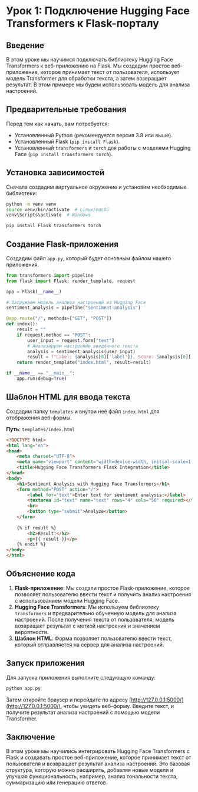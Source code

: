 
# Урок 1: Подключение Hugging Face Transformers к Flask-порталу

## Введение
В этом уроке мы научимся подключать библиотеку Hugging Face Transformers к веб-приложению на Flask. Мы создадим простое веб-приложение, которое принимает текст от пользователя, использует модель Transformer для обработки текста, а затем возвращает результат. В этом примере мы будем использовать модель для анализа настроений.

## Предварительные требования
Перед тем как начать, вам потребуется:
- Установленный Python (рекомендуется версия 3.8 или выше).
- Установленный Flask (`pip install Flask`).
- Установленный `transformers` и `torch` для работы с моделями Hugging Face (`pip install transformers torch`).

## Установка зависимостей
Сначала создадим виртуальное окружение и установим необходимые библиотеки:

```bash
python -m venv venv
source venv/bin/activate  # Linux/macOS
venv\Scripts\activate  # Windows

pip install Flask transformers torch
```

## Создание Flask-приложения
Создадим файл `app.py`, который будет основным файлом нашего приложения.

```python
from transformers import pipeline
from flask import Flask, render_template, request

app = Flask(__name__)

# Загружаем модель анализа настроений из Hugging Face
sentiment_analysis = pipeline("sentiment-analysis")

@app.route("/", methods=["GET", "POST"])
def index():
    result = ""
    if request.method == "POST":
        user_input = request.form["text"]
        # Анализируем настроение введённого текста
        analysis = sentiment_analysis(user_input)
        result = f"Label: {analysis[0]['label']}, Score: {analysis[0]['score']:.2f}"
    return render_template("index.html", result=result)

if __name__ == "__main__":
    app.run(debug=True)
```

## Шаблон HTML для ввода текста
Создадим папку `templates` и внутри неё файл `index.html` для отображения веб-формы.

**Путь**: `templates/index.html`

```html
<!DOCTYPE html>
<html lang="en">
<head>
    <meta charset="UTF-8">
    <meta name="viewport" content="width=device-width, initial-scale=1.0">
    <title>Hugging Face Transformers Flask Integration</title>
</head>
<body>
    <h1>Sentiment Analysis with Hugging Face Transformers</h1>
    <form method="POST" action="/">
        <label for="text">Enter text for sentiment analysis:</label>
        <textarea id="text" name="text" rows="4" cols="50" required></textarea>
        <br>
        <button type="submit">Analyze</button>
    </form>
    
    {% if result %}
        <h2>Result:</h2>
        <p>{{ result }}</p>
    {% endif %}
</body>
</html>
```

## Объяснение кода
1. **Flask-приложение**: Мы создали простое Flask-приложение, которое позволяет пользователю ввести текст и получить анализ настроения с использованием модели Hugging Face.
2. **Hugging Face Transformers**: Мы используем библиотеку `transformers` и предварительно обученную модель для анализа настроений. После получения текста от пользователя, модель возвращает результат с меткой настроения и значением вероятности.
3. **Шаблон HTML**: Форма позволяет пользователю ввести текст, который отправляется на сервер для анализа настроений.

## Запуск приложения
Для запуска приложения выполните следующую команду:

```bash
python app.py
```

Затем откройте браузер и перейдите по адресу [http://127.0.0.1:5000/](http://127.0.0.1:5000/), чтобы увидеть веб-форму. Введите текст, и получите результат анализа настроений с помощью модели Transformer.

## Заключение
В этом уроке мы научились интегрировать Hugging Face Transformers с Flask и создавать простое веб-приложение, которое принимает текст от пользователя и возвращает результат анализа настроений. Это базовая структура, которую можно расширять, добавляя новые модели и улучшая функциональность, например, анализ тональности текста, суммаризацию или генерацию ответов.
